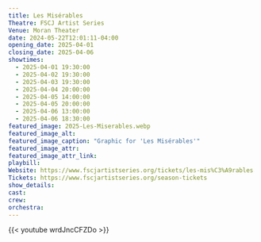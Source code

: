 ```yaml
---
title: Les Misérables
Theatre: FSCJ Artist Series
Venue: Moran Theater
date: 2024-05-22T12:01:11-04:00
opening_date: 2025-04-01
closing_date: 2025-04-06
showtimes:
  - 2025-04-01 19:30:00
  - 2025-04-02 19:30:00
  - 2025-04-03 19:30:00
  - 2025-04-04 20:00:00
  - 2025-04-05 14:00:00
  - 2025-04-05 20:00:00
  - 2025-04-06 13:00:00
  - 2025-04-06 18:30:00
featured_image: 2025-Les-Miserables.webp
featured_image_alt: 
featured_image_caption: "Graphic for 'Les Misérables'"
featured_image_attr: 
featured_image_attr_link: 
playbill:
Website: https://www.fscjartistseries.org/tickets/les-mis%C3%A9rables
Tickets: https://www.fscjartistseries.org/season-tickets
show_details: 
cast:
crew:
orchestra:
---
```

{{< youtube wrdJncCFZDo >}}
